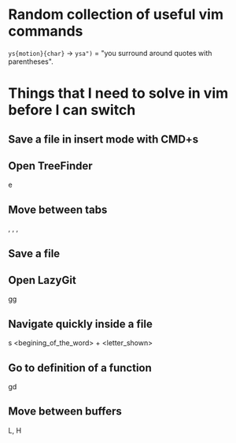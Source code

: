# Random collection of useful vim commands

`ys{motion}{char}` -> `ysa")` = "you surround around quotes
with parentheses".

# Things that I need to solve in vim before I can switch

## Save a file in insert mode with CMD+s

## Open TreeFinder

<leader>e

## Move between tabs

<C-h>, <C-l>, <C-j> ,<C-k>

## Save a file

<C-s>

## Open LazyGit

<leader> gg

## Navigate quickly inside a file

s <begining_of_the_word> + <letter_shown>

## Go to definition of a function

gd

## Move between buffers

L, H
